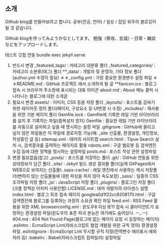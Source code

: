 
## 소개

Github blog를 만들어보려고 합니다.
공부(전공, 언어) / 일상 / 잡담 위주의 블로깅이 될 것 같습니다.

Github blogを作ってみようかなとしてます。
勉強（専攻、言語）・日常・雑談などをアップロードします。

테스트 깃헙 연동
bundle exec jekyll serve

1. 반드시 변경
_featured_tags/ : 카테고리 대분류 폴더
_featured_categories/ : 카테고리 소분류(태그) 폴더
**_data/ : 개발자 및 운영자, 기타 정보 폴더 (author.yml 수정이 필요)
＊＊_config.yml : 가장 중요한 환경변수 설정 파일
＊＊README.md : GitHub 프로젝트 애서 소개하게 될 글
**favicon.ico : 블로그 접속 시 브라우저 주소창에 표시되는 대표 아이콘
about.md : About 메뉴 클릭 시 나타나는 블로그에 대한 소개글
2. 필요시 변경
assets/ : 이미지, CSS 등을 저장 폴더
_layouts/ : 포스트를 감싸기 위한 레이아웃 정의 폴더(페이지, 구성요소 등 UI변경 시 수정)
_includes/ : 재사용을 위한 기본 페이지 폴더
Gemfile.lock : Gemfile에 기록한 레일 기반 라이브러리를 설치 후 기록하는 파일(중복설치 방지)
Gemfile : 필요한 레일 기반 라이브러리를 자동으로 설치하고 싶을 때 명시하는 설정 파일
.gitignore : GitHub에 올리고 싶지 않은 파일들은 이 파일에 경로지정 가능(예: _site 산출물, 환경설정, 개인정보, 작성중인 글 등)
sitemap.xml : 테마의 사이트맵
search.html : Tipue Search 설치 시, 검색결과를 출력하는 페이지로 활용
robots.xml : 구글 웹로봇 등 검색엔진 수집 등에 대한 정책을 명시하는 설정파일
posts.md : 포스트 작성 관련 설정파일
3. 변경 필요없음(참고)
_posts/ : 포스트를 저장하는 폴더
.git/ : GitHub 연동을 위한 상태정보가 담긴 폴더
_site/ : Jekyll 빌드 생성 결과물 폴더(실제 GitPages에서 WEB으로 보여지는 산출물)
.sass-cache/ : 레일 엔진에서 사용하는 캐시 저장폴더(변하지 않는 산출물들에 대한 파싱을 하지 않아 속도보장)
_sass/ : 일종의 CSS 조각파일 저장 폴더
_js/ : JavaScript 저장 폴더
_plugins/ : 플로그인 저장 폴더(크롬 정책상 어차피 사용안함)
LICENSE.md : 테마 개발자의 라이센스 설명
index.html : 블로그 최초 접속 페이지
googlea0d1f22cc8208170.html : 구글 검색엔진에 블로그를 등록하는 과정의 소유권 확인 파일
feed.xml : RSS Feed 활용을 위한 XML
browserconfig.xml : 윈도우8 이상 IE11 접속 시 클라이언트가 요청하는 환경설정 파일(윈도우의 표준 파괴 본능은 여기에도 숨어있다. ㅡ,.ㅡ)
404.md : 404 Not Found Page(블로그에 없는 페이지 요청 시 등장하는 페이지)
.eslintrc : EcmaScript Lint(자바스크립트 협업 개발을 위한 규칙 정의) 환경설정 파일
.eslintignore : EcmaScript Lint 무시할 규칙 지정(전역변수 에러표시 예외처리 등)
.babelrc : Babel(자바스크립트 컴파일러) 설정파일